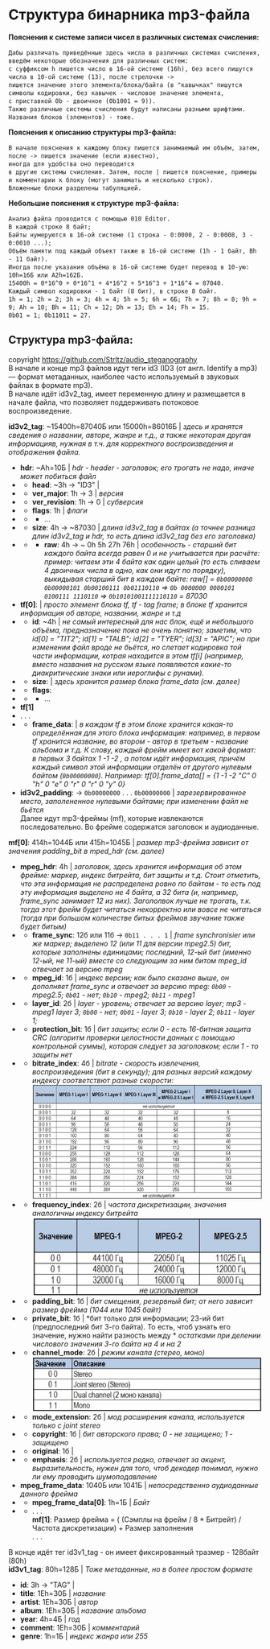 # Структура бинарника mp3-файла
**Пояснения к системе записи чисел в различных системах счисления:**  
```
Дабы различать приведённые здесь числа в различных системах счисления, введём некоторые обозначения для различных систем:  
с суффиксом h пишется число в 16-ой системе (16h), без всего пишутся числа в 10-ой системе (13), после стрелочки ->  
пишется значение этого элемента/блока/байта (в "кавычках" пишутся символы кодировки, без кавычек - числовое значение элемента,  
с приставкой 0b - двоичное (0b1001 = 9)).  
Также различные системы счисления будут написаны разными шрифтами. Названия блоков (элементов) - тоже.
```
  
**Пояснения к описанию структуры mp3-файла:**  
```
В начале пояснения к каждому блоку пишется занимаемый им объём, затем, после -> пишется значение (если известно),  
иногда для удобства оно переводится  
в другие системы счисления. Затем, после | пишется пояснение, примеры и комментарии к блоку (могут занимать и несколько строк).  
Вложенные блоки разделены табуляцией.  
```
  
**Небольшие пояснения к структуре mp3-файла:**
```
Анализ файла проводится с помощью 010 Editor.  
В каждой строке 8 байт;  
Байты нумеруются в 16-ой системе (1 строка - 0:0000, 2 - 0:0008, 3 - 0:0010 ...);  
Объём памяти под каждый объект также в 16-ой системе (1h - 1 байт, Bh - 11 байт).  
Иногда после указания объёма в 16-ой системе будет перевод в 10-ую: 10h=16Б или А2h=162Б.  
15400h = 0*16^0 + 0*16^1 + 4*16^2 + 5*16^3 + 1*16^4 = 87040.  
Каждый символ кодировки - 1 байт (8 бит), в строке 8 байт.  
1h = 1; 2h = 2; 3h = 3; 4h = 4; 5h = 5; 6h = 6Б; 7h = 7; 8h = 8; 9h = 9; Ah = 10; Bh = 11; Ch = 12; Dh = 13; Eh = 14; Fh = 15.  
0b01 = 1; 0b11011 = 27.  
```
  
## **Структура mp3-файла:**  

copyright https://github.com/Strltz/audio_steganography  
В начале и конце mp3 файлов идут теги id3 (ID3 (от англ. Identify a mp3) — формат метаданных, наиболее часто используемый в звуковых файлах в формате mp3).  
В начале идёт id3v2_tag, имеет переменную длину и размещается в начале файла, что позволяет поддерживать потоковое воспроизведение.  

**id3v2_tag**: ~15400h=87040Б или 15000h=86016Б | *здесь и хранятся сведения о названии, авторе, жанре и т.д., а также некоторая другая информацияв,* 
*нужная в т.ч. для корректного воспроизведения и отображения файла.*  
* **hdr**: ~Ah=10Б | *hdr - header - заголовок; его трогать не надо, иначе может побиться файл*  
* * **head**: ~3h -> "ID3" |  
* * **ver_major**: 1h -> 3 | *версия*  
* * **ver_revision**: 1h -> 0 | *субверсия*  
* * **flags**: 1h | *флаги*  
* * * ...  
* * **size**: 4h -> ~87030 | *длина id3v2_tag в байтах (а точнее разница длин id3v2_tag и hdr, то есть длина id3v2_tag без его заголовка)*  
* * * **raw**: 4h -> ~ 0h 5h 27h 76h | *особенность - старший бит каждого байта всегда равен 0 и не учитывается при расчёте: пример: читаем эти 4 байта как один целый*
*(то есть сливаем 4 двоичных числа в одно, как они идут по порядку), выкидывая старший бит в каждом байте:* *raw[] = `0b00000000 0b00000101 0b00100111 0b01110110` =>*
*`0b 0000000 0000101 0100111 1110110` => `0b10101001111110110` = 87030*  
* **tf\[0]**: | *просто элемент блока tf, tf - tag frame; в блоке tf хранится информация об авторе, названии, жанре и т.д*  
* * **id**: ~4h | *не самый интересный для нас блок, ещё и небольшого объёма, предназначение пока не очень понятно; заметим, что* 
*id\[0] = "TIT2"; id\[1] = "TALB"; id\[2] = "TYER"; id\[3] = "APIC"; но при изменении файл вроде не бьётся, но слетает кодировка той части информации, котрая находится* 
*в этом tf\[i] (например, вместо названия на русском языке появляются какие-то диакритические знаки или иероглифы с рунами).*  
* * **size**: | *здесь хранится размер блока frame_data (см. далее)*  
* * **flags**:  
* * * ...  
* **tf\[1]**  
* . . .
* * **frame_data**: | *в каждом tf в этом блоке хранится какая-то определённая для этого блока информация: например, в первом tf хранится название, во втором - автор* 
*в третьем - название альбома и т.д. К слову, каждый фрейм имеет вот какой формат: в первых 3 байтах 1 -1 -2 , а потом идёт информация, причём каждый символ этой информации* 
*отделён от другого нулевым байтом (`0b00000000`)*. *Например: tf\[0].frame_data[] = {1 -1 -2 "C" 0 "h" 0 "e" 0 "r" 0 "r" 0 "y" 0}*  
* **id3v2_padding**: -> `0b00000000` . . . `0b00000000` | *зарезервированное место, заполененное нулевыми байтами; при изменении файл не бьётся*  
Далее идут mp3-фреймы (mf), которые извлекаются последовательно. Во фрейме содержатся заголовок и аудиоданные.  
  
**mf\[0]**: 414h=1044Б или 415h=1045Б | *размер mp3-фрейма зависит от значения padding_bit в mped_hdr (см. далее)*  
* **mpeg_hdr**: 4h | *заголовок, здесь хранится информация об этом фрейме: маркер, индекс битрейта, бит защиты и т.д. Стоит отметить, что эта информация не распределена* 
*ровно по байтам - то есть под эту информация выделено не 4 байта, а 32 бита (и, например, frame_sync занимает 12 из них). Загололвок лучше не трогать, т.к. тогда этот* 
*фрейм будет читаться некорректно или вовсе не читаться (тогда при большом количестве битых фреймов звучание также будет битым)*
* * **frame_sync**: 12б или 11б -> `0b11 . . . 1` | *frame synchronisier или же маркер; выделено 12 (или 11 для версии mpeg2.5) бит, которые заполнены единицами; последний,* 
*12-ый бит (именно 12-ый, не 11-ый) вместе со следующим за ним битом mpeg_id отвечает за версию mpeg*  
* * **mpeg_id**: 1б | *индекс версии; как было сказано выше, он дополняет frame_sync и отвечает за версию mpeg: `0b00` - mpeg2.5; `0b01` - нет; `0b10` - mpeg2; `0b11` - mpeg1*  
* * **layer_id**: 2б | *layer - уровень; отвечает за версию layer; mp3 - mpeg1 layer 3; `0b00` - нет; `0b01` - layer 3; `0b10` - layer 2; `0b11` - layer 1;*  
* * **protection_bit**: 1б | *бит защиты; если 0 - есть 16-битная защита CRC (алгоритм проверки целостности данных с помощью контрольной суммы),* 
*которая следует за заголовком; если 1 - то защиты нет*  
* * **bitrate_index**: 4б | *bitrate - скорость извлечения, воспроизведения (бит в секунду); для разных версий каждому индексу соответствют разные скорости:* 
![Кол-во (х1000) бит/с при различных значениях индекса:](bitrate_index-1.png)  
* * **frequency_index**: 2б | *частота дискретизации, значения аналогичны индексу битрейта* 
![Частота дискретизации при разных значениях индекса:](frequency_index-1.png)  
* * **padding_bit**: 1б | *бит смещения, резервный бит; от него зависит размер фрейма (1044 или 1045 байт)*  
* * **private_bit**: 1б | *бит только для информации; 23-ий бит (предпоследний бит 3-го байта). То есть, чтоб узнать его значение, нужно найти разность между *
*остатками при делении числового значения 3-го байта на 4 и на 2*  
* * **channel_mode**: 2б | *режим канала (стерео, моно)* 
![Режим при разных значениях channel_mode:](channel_mode-1.png)  
* * **mode_extension**: 2б | *мод расширения канала, используется только с joint stereo*  
* * **copyright**: 1б | *бит авторского права; 0 - не защищено; 1 - защищено*  
* * **original**: 1б |  
* * **emphasis**: 2б | *используется редко, отвечает за акцент, выразительность, нужен для того, чтоб декодер понимал, нужно ли ему проводить шумоподавление*  
* **mpeg_frame_data**: 1040Б или 1041Б | *непосредственно аудиоданные данного фрейма*  
* * **mpeg_frame_data\[0]**: 1h=1Б | *Байт*  
* * . . .  
**mf\[1]**: Размер фрейма = ( (Сэмплы на фрейм / 8 * Битрейт) / Частота дискретизации) + Размер заполнения  
. . .  
  
В конце идёт тег id3v1_tag - он имеет фиксированный тразмер - 128байт (80h)  
**id3v1_tag**: 80h=128Б | *Тоже метаданные, но в более простом формате*  
* **id**: 3h -> "TAG" | 
* **title**: 1Eh=30Б | *название*  
* **artist**: 1Eh=30Б | *автор*  
* **album**: 1Eh=30Б | *название альбома*  
* **year**: 4h=4Б | *год*  
* **comment**: 1Eh=30Б | *комментарий*  
* **genre**: 1h=1Б | *индекс жанра или 255*  
